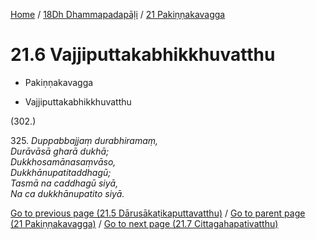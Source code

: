 
[Home](/) / [18Dh Dhammapadapāḷi](../../18Dh.md) / [21 Pakiṇṇakavagga](../21.md)

# 21.6 Vajjiputtakabhikkhuvatthu

* Pakiṇṇakavagga

* Vajjiputtakabhikkhuvatthu

(302.)

325\. _Duppabbajjaṃ durabhiramaṃ,_  
_Durāvāsā gharā dukhā;_  
_Dukkhosamānasaṃvāso,_  
_Dukkhānupatitaddhagū;_  
_Tasmā na caddhagū siyā,_  
_Na ca dukkhānupatito siyā._  


[Go to previous page (21.5 Dārusākaṭikaputtavatthu)](21.5.md) / [Go to parent page (21 Pakiṇṇakavagga)](../21.md) / [Go to next page (21.7 Cittagahapativatthu)](21.7.md)


